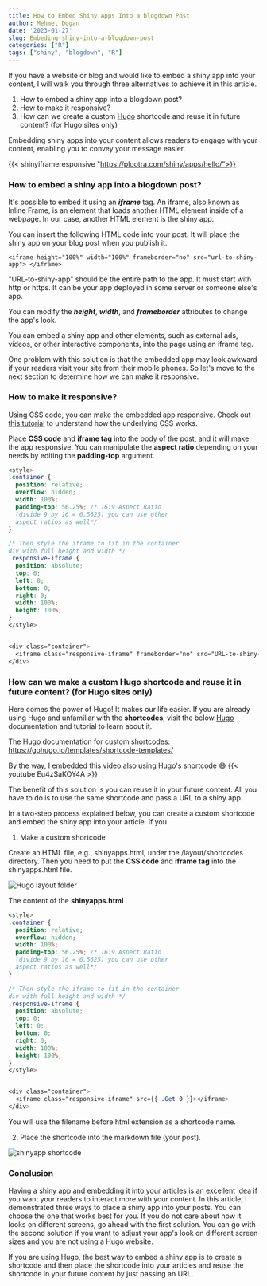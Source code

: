 ```yaml
---
title: How to Embed Shiny Apps Into a blogdown Post
author: Mehmet Dogan
date: '2023-01-27'
slug: Embeding-shiny-into-a-blogdown-post
categories: ["R"]
tags: ["shiny", "blogdown", "R"]
---
```


If you have a website or blog and would like to embed a shiny app into your content, I will walk you through three alternatives to achieve it in this article.

1. How to embed a shiny app into a blogdown post?
2. How to make it responsive?
3. How can we create a custom [Hugo](https://gohugo.io/) shortcode and reuse it in future content? (for Hugo sites only)


Embedding shiny apps into your content allows readers to engage with your content, enabling you to convey your message easier.

{{< shinyiframeresponsive "https://plootra.com/shiny/apps/hello/">}}


### How to embed a shiny app into a blogdown post?
It's possible to embed it using an ***iframe*** tag. An iframe, also known as Inline Frame, is an element that loads another HTML element inside of a webpage. In our case, another HTML element is the shiny app. 

You can insert the following HTML code into your post. It will place the shiny app on your blog post when you publish it.

```
<iframe height="100%" width="100%" frameborder="no" src="url-to-shiny-app"> </iframe>
```

"URL-to-shiny-app" should be the entire path to the app. It must start with http or https. It can be your app deployed in some server or someone else's app.

You can modify the ***height***, ***width***, and ***frameborder*** attributes to change the app's look.

You can embed a shiny app and other elements, such as external ads, videos, or other interactive components, into the page using an iframe tag.

One problem with this solution is that the embedded app may look awkward if your readers visit your site from their mobile phones. So let's move to the next section to determine how we can make it responsive.



### How to make it responsive?

Using CSS code, you can make the embedded app responsive. Check out [this tutorial](https://www.w3schools.com/howto/howto_css_responsive_iframes.asp) to understand how the underlying CSS works.


Place **CSS code** and **iframe tag** into the body of the post, and it will make the app responsive. You can manipulate the **aspect ratio** depending on your needs by editing the **padding-top** argument.

```css
<style>
.container {
  position: relative;
  overflow: hidden;
  width: 100%;
  padding-top: 56.25%; /* 16:9 Aspect Ratio
  (divide 9 by 16 = 0.5625) you can use other
  aspect ratios as well*/
}

/* Then style the iframe to fit in the container
div with full height and width */
.responsive-iframe {
  position: absolute;
  top: 0;
  left: 0;
  bottom: 0;
  right: 0;
  width: 100%;
  height: 100%;
}
</style>


<div class="container"> 
  <iframe class="responsive-iframe" frameborder="no" src="URL-to-shiny-app"></iframe>
</div>
```



### How can we make a custom Hugo shortcode and reuse it in future content? (for Hugo sites only)

Here comes the power of Hugo! It makes our life easier. If you are already using Hugo and unfamiliar with the **shortcodes**, visit the below [Hugo](https://gohugo.io/) documentation and tutorial to learn about it.


The Hugo documentation for custom shortcodes: https://gohugo.io/templates/shortcode-templates/

By the way, I embedded this video also using Hugo's shortcode :smile:
{{< youtube Eu4zSaKOY4A >}}


The benefit of this solution is you can reuse it in your future content. All you have to do is to use the same shortcode and pass a URL to a shiny app. 

In a two-step process explained below, you can create a custom shortcode and embed the shiny app into your article. If you 

1. Make a custom shortcode

Create an HTML file, e.g., shinyapps.html, under the /layout/shortcodes directory. Then you need to put the **CSS code** and **iframe tag** into the shinyapps.html file.

![Hugo layout folder](/img/hugo_layout_folder.PNG)


The content of the **shinyapps.html**
```css
<style>
.container {
  position: relative;
  overflow: hidden;
  width: 100%;
  padding-top: 56.25%; /* 16:9 Aspect Ratio
  (divide 9 by 16 = 0.5625) you can use other
  aspect ratios as well*/
}

/* Then style the iframe to fit in the container
div with full height and width */
.responsive-iframe {
  position: absolute;
  top: 0;
  left: 0;
  bottom: 0;
  right: 0;
  width: 100%;
  height: 100%;
}
</style>


<div class="container"> 
  <iframe class="responsive-iframe" src={{ .Get 0 }}></iframe>
</div>
```


You will use the filename before html extension as a shortcode name. 

2. Place the shortcode into the markdown file (your post).

![shinyapp shortcode](/img/shinyapp.PNG)


### Conclusion

Having a shiny app and embedding it into your articles is an excellent idea if you want your readers to interact more with your content. In this article, I demonstrated three ways to place a shiny app into your posts. You can choose the one that works best for you. If you do not care about how it looks on different screens, go ahead with the first solution. You can go with the second solution if you want to adjust your app's look on different screen sizes and you are not using a Hugo website.

If you are using Hugo, the best way to embed a shiny app is to create a shortcode and then place the shortcode into your articles and reuse the shortcode in your future content by just passing an URL.
